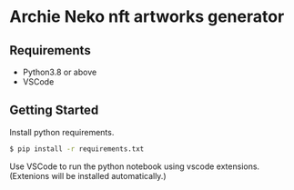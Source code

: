 # Archie Neko nft artworks generator

## Requirements

* Python3.8 or above
* VSCode

## Getting Started

Install python requirements.
```bash
$ pip install -r requirements.txt
```

Use VSCode to run the python notebook using vscode extensions. (Extenions will be installed automatically.)
